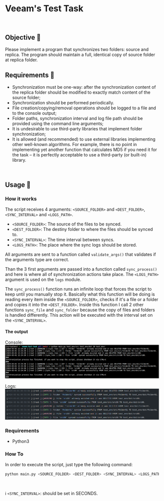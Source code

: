 # Veeam's Test Task
<br>

## Objective :pushpin:
Please implement a program that synchronizes two folders: source and replica. The
program should maintain a full, identical copy of source folder at replica folder.

## Requirements :pushpin:
- Synchronization must be one-way: after the synchronization content of the
replica folder should be modified to exactly match content of the source
folder;
- Synchronization should be performed periodically.
- File creation/copying/removal operations should be logged to a file and to the
console output;
- Folder paths, synchronization interval and log file path should be provided
using the command line arguments;
- It is undesirable to use third-party libraries that implement folder
synchronization;
- It is allowed (and recommended) to use external libraries implementing other
well-known algorithms. For example, there is no point in implementing yet
another function that calculates MD5 if you need it for the task – it is
perfectly acceptable to use a third-party (or built-in) library.
<br>

## Usage :pushpin:

### How it works
The script receives 4 arguments: `<SOURCE_FOLDER>` and `<DEST_FOLDER>`, `<SYNC_INTERVAL>` and `<LOGS_PATH>`.

- `<SOURCE_FOLDER>`: The source of the files to be synced.
- `<DEST_FOLDER>`: The destiny folder to where the files should be synced to.
- `<SYNC_INTERVAL>`: The time interval between syncs.
- `<LOGS_PATH>`: The place where the sync logs should be stored.

All arguments are sent to a function called `validate_args()` that validates if the arguments type are correct.

Than the 3 first arguments are passed into a function called `sync_process()` and here is where all of synchronization actions take place.
The `<LOGS_PATH>` argument is used on the `logs` module.

The `sync_process()` function runs an infinite loop that forces the script to keep until you manually stop it. Basically what this function
will be doing is reading every item inside the `<SOURCE_FOLDER>`, checks if it's a file or a folder and copies it into the `<DEST_FOLDER>`.
Inside this function I call 2 other functions `sync_file` and `sync_folder` because the copy of files and folders is handled differently. This action
will be executed with the interval set on the `<SYNC_INTERVAL>`.

#### The output
Console:<br />
![alt text](image-2.png)
<br>

Logs:<br />
![alt text](image-1.png)
<br>

### Requirements
- Python3

### How To
In order to execute the script, just type the following command: <br />
```bash
python main.py <SOURCE_FOLDER> <DEST_FOLDER> <SYNC_INTERVAL> <LOGS_PATH>
```
<br>

:information_source: `<SYNC_INTERVAL>`: should be set in SECONDS.
